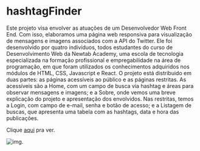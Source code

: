 # hashtagFinder

Este projeto visa envolver as atuações de um Desenvolvedor Web Front End. Com isso, elaboramos uma página web responsiva para visualização de mensagens e imagens associados com a API do Twitter. Ele foi desenvolvido por quatro indivíduos, todos estudantes do curso de Desenvolvimento Web da Newtab Academy, uma escola de tecnologia especializada na formação profissional e empregabilidade na área de programação, em que foram utilizados os conhecimentos adquiridos nos módulos de HTML, CSS, Javascript e React. O projeto está distribuido em duas partes: as páginas acessíveis ao público e as páginas restritas. As acessíveis são a Home, com um campo de busca via hashtag e áreas para observar mensagens e imagens; e a Sobre, onde vemos uma breve explicação do projeto e apresentação dos envolvidos. Nas restritas, temos a Login, com campo de e-mail, senha e botão de acesso; e a Listagem de buscas, que apresenta uma tabela com as hashtags, data e hora das publicações.

Clique [aqui](https://hashtagfindernewtab.netlify.app/) pra ver.

![img](https://i.postimg.cc/P5MPSH68/hashtagfinder.png).